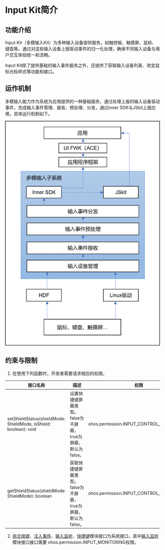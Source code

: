 # Input Kit简介

## 功能介绍

Input Kit（多模输入Kit）为多种输入设备提供服务，如触控板、触摸屏、鼠标、键盘等。通过对这些输入设备上报驱动事件的归一化处理，确保不同输入设备与用户交互体验统一和流畅。

Input Kit除了提供基础的输入事件服务之外，还提供了获取输入设备列表、改变鼠标光标样式等功能和接口。

## 运作机制
多模输入能力作为系统为应用提供的一种基础服务，通过处理上报的输入设备驱动事件，完成输入事件管理、接收、预处理、分发，通过inner SDK与JSkit上报应用，具体运行机制如下。

![MMI-operation](figures/MMI-operation.png)

<!--Del-->
## 约束与限制

1. 在使用下列函数时，开发者需要请求相应的权限。

  | 接口名称  | 描述 | 权限 |
  | ------------------------------------------------------------ | -------------------------- |-----|
  | setShieldStatus(shieldMode: ShieldMode, isShield: boolean): void | 设置快捷键屏蔽类型。false为不屏蔽，true为屏蔽，默认为false。 |ohos.permission.INPUT_CONTROL_DISPATCHING|
  | getShieldStatus(shieldMode: ShieldMode): boolean | 获取快捷键屏蔽类型。false为不屏蔽，true为屏蔽，默认为false。 |ohos.permission.INPUT_CONTROL_DISPATCHING|
    
2. [组合按键](inputconsumer-guidelines.md)、[注入事件](inputeventclient-guidelines.md)、[输入监听](inputmonitor-guidelines.md)、[快捷键](shortkey-guidelines.md)模块接口为系统接口，其中[输入监听](inputmonitor-guidelines.md)模块接口接口需要 ohos.permission.INPUT_MONITORING权限。

<!--DelEnd-->
